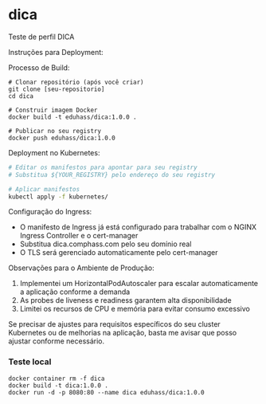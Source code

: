# dica
Teste de perfil DICA


Instruções para Deployment:

Processo de Build:
```shell
# Clonar repositório (após você criar)
git clone [seu-repositorio]
cd dica

# Construir imagem Docker
docker build -t eduhass/dica:1.0.0 .

# Publicar no seu registry
docker push eduhass/dica:1.0.0
```

Deployment no Kubernetes:

```bash
# Editar os manifestos para apontar para seu registry
# Substitua ${YOUR_REGISTRY} pelo endereço do seu registry

# Aplicar manifestos
kubectl apply -f kubernetes/
```

Configuração do Ingress:
- O manifesto de Ingress já está configurado para trabalhar com o NGINX Ingress Controller e o cert-manager
- Substitua dica.comphass.com pelo seu domínio real
- O TLS será gerenciado automaticamente pelo cert-manager



Observações para o Ambiente de Produção:

1. Implementei um HorizontalPodAutoscaler para escalar automaticamente a aplicação conforme a demanda
2. As probes de liveness e readiness garantem alta disponibilidade
3. Limitei os recursos de CPU e memória para evitar consumo excessivo

Se precisar de ajustes para requisitos específicos do seu cluster Kubernetes ou de melhorias na aplicação, basta me avisar que posso ajustar conforme necessário.


### Teste local
```shell
docker container rm -f dica
docker build -t dica:1.0.0 .
docker run -d -p 8080:80 --name dica eduhass/dica:1.0.0
```